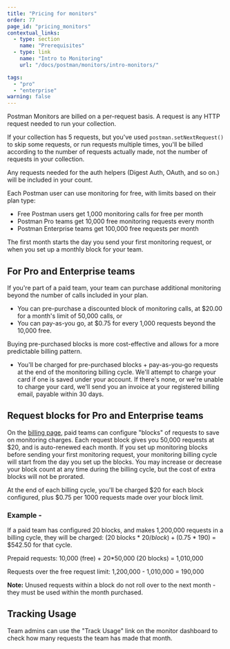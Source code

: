 ```yaml
---
title: "Pricing for monitors"
order: 77
page_id: "pricing_monitors"
contextual_links:
  - type: section
    name: "Prerequisites"
  - type: link
    name: "Intro to Monitoring"
    url: "/docs/postman/monitors/intro-monitors/"

tags: 
  - "pro"
  - "enterprise"
warning: false
---
```


Postman Monitors are billed on a per-request basis. A request is any HTTP request needed to run your collection.

If your collection has 5 requests, but you've used `postman.setNextRequest()` to skip some requests, or run requests multiple times, you'll be billed according to the number of requests actually made, not the number of requests in your collection.

Any requests needed for the auth helpers (Digest Auth, OAuth, and so on.) will be included in your count.

Each Postman user can use monitoring for free, with limits based on their plan type:

* Free Postman users get 1,000 monitoring calls for free per month
* Postman Pro teams get 10,000 free monitoring requests every month
* Postman Enterprise teams get 100,000 free requests per month

The first month starts the day you send your first monitoring request, or when you set up a monthly block for your team.

## For Pro and Enterprise teams

If you're part of a paid team, your team can purchase additional monitoring beyond the number of calls included in your plan.

* You can pre-purchase a discounted block of monitoring calls, at $20.00 for a month's limit of 50,000 calls, or
* You can pay-as-you go, at $0.75 for every 1,000 requests beyond the 10,000 free.

Buying pre-purchased blocks is more cost-effective and allows for a more predictable billing pattern.

* You'll be charged for pre-purchased blocks + pay-as-you-go requests at the end of the monitoring billing cycle. We'll attempt to charge your card if one is saved under your account. If there's none, or we're unable to charge your card, we'll send you an invoice at your registered billing email, payable within 30 days.

## Request blocks for Pro and Enterprise teams

On the [billing page](https://app.getpostman.com/pay/billing), paid teams can configure "blocks" of requests to save on monitoring charges. Each request block gives you 50,000 requests at $20, and is auto-renewed each month. If you set up monitoring blocks before sending your first monitoring request, your monitoring billing cycle will start from the day you set up the blocks. You may increase or decrease your block count at any time during the billing cycle, but the cost of extra blocks will not be prorated.

At the end of each billing cycle, you'll be charged $20 for each block configured, plus $0.75 per 1000 requests made over your block limit.

### Example -

If a paid team has configured 20 blocks, and makes 1,200,000 requests in a billing cycle, they will be charged: (20 blocks * $20/block) + ($0.75 * 190) = $542.50 for that cycle.

Prepaid requests: 10,000 (free) + 20*50,000 (20 blocks) = 1,010,000

Requests over the free request limit: 1,200,000 - 1,010,000 = 190,000

**Note:** Unused requests within a block do not roll over to the next month - they must be used within the month purchased.

## Tracking Usage

Team admins can use the "Track Usage" link on the monitor dashboard to check how many requests the team has made that month.
